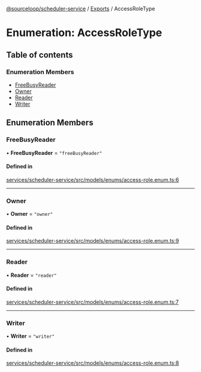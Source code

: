 [@sourceloop/scheduler-service](../README.md) / [Exports](../modules.md) / AccessRoleType

# Enumeration: AccessRoleType

## Table of contents

### Enumeration Members

- [FreeBusyReader](AccessRoleType.md#freebusyreader)
- [Owner](AccessRoleType.md#owner)
- [Reader](AccessRoleType.md#reader)
- [Writer](AccessRoleType.md#writer)

## Enumeration Members

### FreeBusyReader

• **FreeBusyReader** = ``"freeBusyReader"``

#### Defined in

[services/scheduler-service/src/models/enums/access-role.enum.ts:6](https://github.com/sourcefuse/loopback4-microservice-catalog/blob/089fc2dc0/services/scheduler-service/src/models/enums/access-role.enum.ts#L6)

___

### Owner

• **Owner** = ``"owner"``

#### Defined in

[services/scheduler-service/src/models/enums/access-role.enum.ts:9](https://github.com/sourcefuse/loopback4-microservice-catalog/blob/089fc2dc0/services/scheduler-service/src/models/enums/access-role.enum.ts#L9)

___

### Reader

• **Reader** = ``"reader"``

#### Defined in

[services/scheduler-service/src/models/enums/access-role.enum.ts:7](https://github.com/sourcefuse/loopback4-microservice-catalog/blob/089fc2dc0/services/scheduler-service/src/models/enums/access-role.enum.ts#L7)

___

### Writer

• **Writer** = ``"writer"``

#### Defined in

[services/scheduler-service/src/models/enums/access-role.enum.ts:8](https://github.com/sourcefuse/loopback4-microservice-catalog/blob/089fc2dc0/services/scheduler-service/src/models/enums/access-role.enum.ts#L8)
